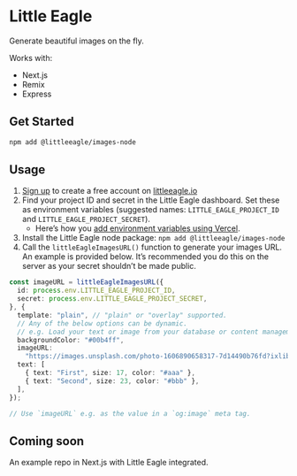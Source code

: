 # Little Eagle

Generate beautiful images on the fly.

Works with:

- Next.js
- Remix
- Express

## Get Started

```bash
npm add @littleeagle/images-node
```

## Usage

1. [Sign up](https://littleeagle.io/api/auth/signin) to create a free account on
   [littleeagle.io](https://littleeagle.io/)
2. Find your project ID and secret in the Little Eagle dashboard. Set these as
   environment variables (suggested names: `LITTLE_EAGLE_PROJECT_ID` and
   `LITTLE_EAGLE_PROJECT_SECRET`).
   - Here’s how you
     [add environment variables using Vercel](https://vercel.com/support/articles/how-to-add-vercel-environment-variables).
3. Install the Little Eagle node package: `npm add @littleeagle/images-node`
4. Call the `littleEagleImagesURL()` function to generate your images URL. An example is provided below. It’s
   recommended you do this on the server as your secret shouldn’t be made
   public.

```ts
const imageURL = littleEagleImagesURL({
  id: process.env.LITTLE_EAGLE_PROJECT_ID,
  secret: process.env.LITTLE_EAGLE_PROJECT_SECRET,
}, {
  template: "plain", // "plain" or "overlay" supported.
  // Any of the below options can be dynamic.
  // e.g. Load your text or image from your database or content management system!
  backgroundColor: "#00b4ff",
  imageURL:
    "https://images.unsplash.com/photo-1606890658317-7d14490b76fd?ixlib=rb-1.2.1&ixid=MnwxMjA3fDB8MHxzZWFyY2h8MTJ8fHNuZWFrZXJ8ZW58MHx8MHx8&auto=format&fit=crop&w=600&q=60",
  text: [
    { text: "First", size: 17, color: "#aaa" },
    { text: "Second", size: 23, color: "#bbb" },
  ],
});

// Use `imageURL` e.g. as the value in a `og:image` meta tag.
```

## Coming soon

An example repo in Next.js with Little Eagle integrated.
